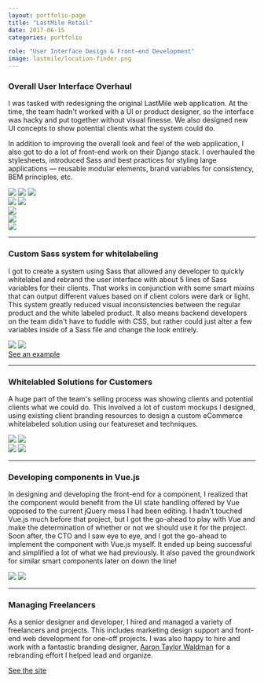 ```yaml
---
layout: portfolio-page
title: "LastMile Retail"
date: 2017-06-15
categories: portfolio

role: "User Interface Design & Front-end Development"
image: lastmile/location-finder.png
---
```


<!-- <span class="nd-portfolio__role">
	CTO: Will Plaen
</span>

<span class="nd-portfolio__role">
	Rebranding: Aaron Taylor Waldman
</span> -->

### Overall User Interface Overhaul

I was tasked with redesigning the original LastMile web application. At the time, the team hadn't worked with a UI or product designer, so the interface was hacky and put together without visual finesse. We also designed new UI concepts to show potential clients what the system could do.

In addition to improving the overall look and feel of the web application, I also got to do a lot of front-end work on their Django stack. I overhauled the stylesheets, introduced Sass and best practices for styling large applications &mdash; reusable modular elements, brand variables for consistency, BEM principles, etc.


<div class="nd-portfolio__images even">
	<img src="/assets/images/folio/lastmile/C9I6c4hXsAA4fC8.jpg" />
	<img src="/assets/images/folio/lastmile/nd-lastmile-widget.jpg" />
	<img src="/assets/images/folio/lastmile/lm-widget__2b.png" />
</div>

<div class="nd-portfolio__images even">
	<img src="/assets/images/folio/lastmile/lm-find-nearby.png" />
	<img src="/assets/images/folio/lastmile/last-mile.png" />
</div>

<div class="nd-portfolio__images">
	<img src="/assets/images/folio/lastmile/flow-pd.jpg" />
</div>

<div class="nd-portfolio__images">
	<img src="/assets/images/folio/lastmile/lm-availability__modal.jpg" />
</div>

<div class="nd-portfolio__images">
	<img src="/assets/images/folio/lastmile/lm-new-ui.png" />
</div>


---


### Custom Sass system for whitelabeling

I got to create a system using Sass that allowed any developer to quickly whitelabel and rebrand the user interface with about 5 lines of Sass variables for their clients. That works in conjunction with some smart mixins that can output different values based on if client colors were dark or light. This system greatly reduced visual inconsistencies between the regular product and the white labeled product. It also means backend developers on the team didn't have to fuddle with CSS, but rather could just alter a few variables inside of a Sass file and change the look entirely.

<div class="nd-portfolio__images even">
	<img src="/assets/images/folio/lastmile/nd-lastmile-sears.jpg" />
	<img src="/assets/images/folio/lastmile/nd-lastmile-true-value.jpg" />
</div>


<a href="https://www.sprint.com/storefronts/" class="nd-portfolio__btn" target="_blank">
	See an example <i class="fa fa-external-link"></i>
</a>

---

### Whitelabled Solutions for Customers
A huge part of the team's selling process was showing clients and potential clients what we could do. This involved
a lot of custom mockups I designed, using existing client branding resources to design
a custom eCommerce whitelabeled solution using our featureset and techniques.

<div class="nd-portfolio__images even">
	<img src="/assets/images/folio/lastmile/business-detail_1.png" />
	<img src="/assets/images/folio/lastmile/category-list.png" />
</div>

<div class="nd-portfolio__images even">
	<img src="/assets/images/folio/lastmile/cat-promo.png" />
	<img src="/assets/images/folio/lastmile/sprint-homepage.png" />
</div>



---


### Developing components in Vue.js

In designing and developing the front-end for a component, I realized that the component would benefit from the UI state handling offered by Vue opposed to the current jQuery mess I had been editing. I hadn't touched Vue.js much before that project, but I got the go-ahead to play with Vue and make the determination of whether or not we should use it for the project. Soon after, the CTO and I saw eye to eye, and I got the go-ahead to implement the component with Vue.js myself. It ended up being successful and simplified a lot of what we had previously. It also paved the groundwork for similar smart components later on down the line!

<div class="nd-portfolio__images even">
	<img src="/assets/images/folio/lastmile/location-finder.png"  />
	<img src="/assets/images/folio/lastmile/nd-lastmile-vue-1.jpg" />
</div>


---


### Managing Freelancers

As a senior designer and developer, I hired and managed a variety of freelancers and projects.
This includes marketing design support and front-end web development for one-off projects.
I was also happy to hire and work with a fantastic branding designer, <a href="https://www.taylorwaldman.com/" rel="external" target="_blank">Aaron Taylor Waldman</a>
for a rebranding effort I helped lead and organize.


<a href="http://buynearby.co" class="nd-portfolio__btn" target="_blank">See the site <i class="fa fa-external-link"></i></a>
